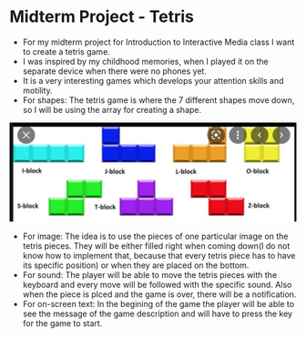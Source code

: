 # Midterm Project - Tetris
* For my midterm project for Introduction to Interactive Media class I want to create a tetris game.
* I was inspired by my childhood memories, when I played it on the separate device when there were no phones yet.
* It is a very interesting games which develops your attention skills and motility.
* For shapes: The tetris game is where the 7 different shapes move down, so I will be using the array for creating a shape.

![How the shapes in tetris look like](https://github.com/lizadat/Intro_to_IM/blob/bc499a9d7ff83fc0d797d8ec9207f582b1b87826/MidTerm_P/TetrisShapes.png)
* For image: The idea is to use the pieces of one particular image on the tetris pieces. They will be either filled right when coming down(I do not know how to implement that, because that every tetris piece has to have its specific position) or when they are placed on the bottom.
* For sound: The player will be able to move the tetris pieces with the keyboard and every move will be followed with the specific sound. Also when the piece is plced and the game is over, there will be a notification.
* For on-screen text: In the begining of the game the player will be able to see the message of the game description and will have to press the key for the game to start.
